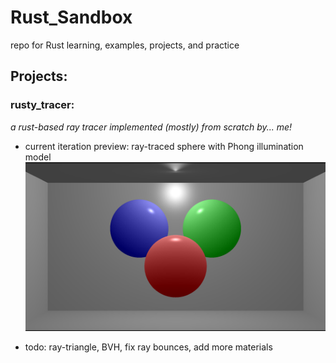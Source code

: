 # Rust_Sandbox
repo for Rust learning, examples, projects, and practice  

## Projects: 
### rusty_tracer:
*a rust-based ray tracer implemented (mostly) from scratch by... me!*

- current iteration preview: ray-traced sphere with Phong illumination model
![Phong Illumination Model](./sandbox/rusty_tracer/output/cbox_sphere.png)

- todo: ray-triangle, BVH, fix ray bounces, add more materials
